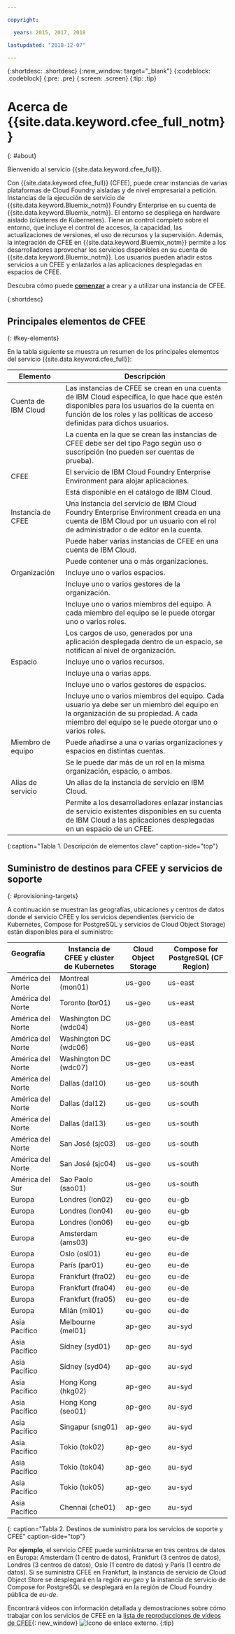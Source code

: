 ```yaml
---

copyright:

  years: 2015, 2017, 2018

lastupdated: "2018-12-07"

---
```


{:shortdesc: .shortdesc}
{:new_window: target="_blank"}
{:codeblock: .codeblock}
{:pre: .pre}
{:screen: .screen}
{:tip: .tip}

# Acerca de {{site.data.keyword.cfee_full_notm}}
{: #about}

Bienvenido al servicio {{site.data.keyword.cfee_full}}.

Con {{site.data.keyword.cfee_full}} (CFEE), puede crear instancias de varias plataformas de Cloud Foundry aisladas y de nivel empresarial a petición. Instancias de la ejecución de servicio de {{site.data.keyword.Bluemix_notm}} Foundry Enterprise en su cuenta de {{site.data.keyword.Bluemix_notm}}. El entorno se despliega en hardware aislado (clústeres de Kubernetes). Tiene un control completo sobre el entorno, que incluye el control de accesos, la capacidad, las actualizaciones de versiones, el uso de recursos y la supervisión. Además, la integración de CFEE en {{site.data.keyword.Bluemix_notm}} permite a los desarrolladores aprovechar los servicios disponibles en su cuenta de {{site.data.keyword.Bluemix_notm}}.  Los usuarios pueden añadir estos servicios a un CFEE y enlazarlos a las aplicaciones desplegadas en espacios de CFEE.

Descubra cómo puede [**comenzar**](https://cloud.ibm.com/docs/cloud-foundry/getting-started.html#getting-started) a crear y a utilizar una instancia de CFEE.

{:shortdesc}

## Principales elementos de CFEE
{: #key-elements}

En la tabla siguiente se muestra un resumen de los principales elementos del servicio {{site.data.keyword.cfee_full}}:

| Elemento   | Descripción |
|-----------|---------------|
| Cuenta de IBM Cloud | Las instancias de CFEE se crean en una cuenta de IBM Cloud específica, lo que hace que estén disponibles para los usuarios de la cuenta en función de los roles y las políticas de acceso definidas para dichos usuarios. |
|| La cuenta en la que se crean las instancias de CFEE debe ser del tipo Pago según uso o suscripción (no pueden ser cuentas de prueba).  |
| CFEE | El servicio de IBM Cloud Foundry Enterprise Environment para alojar aplicaciones. |
|| Está disponible en el catálogo de IBM Cloud. |
| Instancia de CFEE | Una instancia del servicio de IBM Cloud Foundry Enterprise Environment creada en una cuenta de IBM Cloud por un usuario con el rol de administrador o de editor en la cuenta. |
|| Puede haber varias instancias de CFEE en una cuenta de IBM Cloud. |
|| Puede contener una o más organizaciones. |
| Organización | Incluye uno o varios espacios. |
|| Incluye uno o varios gestores de la organización. |
|| Incluye uno o varios miembros del equipo. A cada miembro del equipo se le puede otorgar uno o varios roles. |
|| Los cargos de uso, generados por una aplicación desplegada dentro de un espacio, se notifican al nivel de organización. |
| Espacio | Incluye uno o varios recursos. |
|| Incluye una o varias apps. |
|| Incluye uno o varios gestores de espacios. |
|| Incluye uno o varios miembros del equipo. Cada usuario ya debe ser un miembro del equipo en la organización de su propiedad. A cada miembro del equipo se le puede otorgar uno o varios roles. |
| Miembro de equipo | Puede añadirse a una o varias organizaciones y espacios en distintas cuentas. |
|| Se le puede dar más de un rol en la misma organización, espacio, o ambos. |
| Alias de servicio | Un alias de la instancia de servicio en IBM Cloud. |
|| Permite a los desarrolladores enlazar instancias de servicio existentes disponibles en su cuenta de IBM Cloud a las aplicaciones desplegadas en un espacio de un CFEE.|
{:caption="Tabla 1. Descripción de elementos clave" caption-side="top"}

## Suministro de destinos para CFEE y servicios de soporte
{: #provisioning-targets}

A continuación se muestran las geografías, ubicaciones y centros de datos donde el servicio CFEE y los servicios dependientes (servicio de Kubernetes, Compose for PostgreSQL y servicios de Cloud Object Storage) están disponibles para el suministro:

|  **Geografía** &nbsp; &nbsp; &nbsp; &nbsp; &nbsp; &nbsp; &nbsp; &nbsp; &nbsp; &nbsp; &nbsp; &nbsp;| **Instancia de CFEE y clúster de Kubernetes** | **Cloud Object Storage** | **Compose for PostgreSQL (CF Region)** |
|----------------------------------------|-------------------|-------------------|-------------------|
|América del Norte | Montreal (mon01) | us-geo | us-east |
|América del Norte | Toronto (tor01) | us-geo| us-east |
|América del Norte | Washington DC (wdc04) | us-geo | us-east |
|América del Norte | Washington DC (wdc06) | us-geo | us-east | 
|América del Norte | Washington DC (wdc07) | us-geo | us-east |
|América del Norte | Dallas (dal10) | us-geo | us-south |
|América del Norte | Dallas (dal12) | us-geo | us-south |
|América del Norte | Dallas (dal13) | us-geo |us-south |
|América del Norte | San José (sjc03) | us-geo | us-south |
|América del Norte | San José (sjc04) | us-geo | us-south |
|América del Sur &nbsp; &nbsp;| Sao Paolo (sao01) |  us-geo | us-south |
|Europa | Londres (lon02) | eu-geo | eu-gb |
|Europa | Londres (lon04) | eu-geo | eu-gb |
|Europa | Londres (lon06) | eu-geo | eu-gb | 
|Europa | Amsterdam (ams03) | eu-geo | eu-de |
|Europa | Oslo (osl01) |eu-geo | eu-de | 
|Europa | París (par01) | eu-geo | eu-de |
|Europa | Frankfurt (fra02) | eu-geo | eu-de |
|Europa | Frankfurt (fra04) | eu-geo | eu-de | 
|Europa | Frankfurt (fra05) |  eu-geo | eu-de |
|Europa | Milán (mil01) |  eu-geo | eu-de |
|Asia Pacífico | Melbourne (mel01) | ap-geo | au-syd |
|Asia Pacífico | Sídney (syd01) | ap-geo | au-syd |
|Asia Pacífico | Sídney (syd04) | ap-geo | au-syd | 
|Asia Pacífico | Hong Kong (hkg02) | ap-geo | au-syd |
|Asia Pacífico | Hong Kong (seo01) | ap-geo | au-syd |
|Asia Pacífico | Singapur (sng01) | ap-geo | au-syd |
|Asia Pacífico | Tokio (tok02) | ap-geo | au-syd |
|Asia Pacífico | Tokio (tok04) | ap-geo | au-syd |
|Asia Pacífico | Tokio (tok05) | ap-geo | au-syd |
|Asia Pacífico | Chennai (che01) | ap-geo | au-syd |
{: caption="Tabla 2. Destinos de suministro para los servicios de soporte y CFEE" caption-side="top"}

Por **ejemplo**, el servicio CFEE puede suministrarse en tres centros de datos en Europa: Amsterdam (1 centro de datos), Frankfurt (3 centros de datos), Londres (3 centros de datos), Oslo (1 centro de datos) y París (1 centro de datos). Si se suministra CFEE en Frankfurt, la instancia de servicio de Cloud Object Store se desplegará en la región _eu-geo_ y la instancia de servicio de Compose for PostgreSQL se desplegará en la región de Cloud Foundry pública de _eu-de_.

Encontrará vídeos con información detallada y demostraciones sobre cómo trabajar con los servicios de CFEE en la [lista de reproducciones de vídeos de CFEE](https://ibm.biz/CFEE_Playlist){: new_window} ![Icono de enlace externo](../icons/launch-glyph.svg "Icono de enlace externo").
{:tip}
